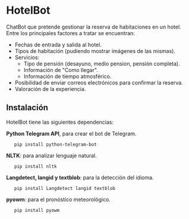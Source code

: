 # HotelBot
ChatBot que pretende gestionar la reserva de habitaciones en un hotel. Entre los principales factores a tratar se encuentran:
- Fechas de entrada y salida al hotel.
- Tipos de habitación (pudiendo mostrar imágenes de las mismas).
- Servicios:
  - Tipo de pensión (desayuno, medio pension, pensión completa).
  - Información de "Como llegar".
  - Información de tiempo atmosférico.
- Posibilidad de enviar correos electrónicos para confirmar la reserva.
- Valoración de la experiencia.

## Instalación
HotelBot tiene las siguientes dependencias:

**Python Telegram API**, para crear el bot de Telegram.

```   pip install python-telegram-bot```

**NLTK**: para analizar lenguaje natural.

```   pip install nltk```

**Langdetect, langid y textblob**: para la detección del idioma.

```   pip install Langdetect langid textblob```

**pyowm**: para el pronóstico meteorológico.

```   pip install pyowm```
